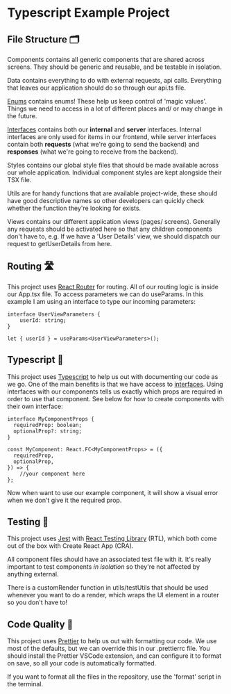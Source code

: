 # Typescript Example Project

## File Structure 🗂️

Components contains all generic components that are shared across screens. They should be generic and reusable, and be testable in isolation.

Data contains everything to do with external requests, api calls. Everything that leaves our application should do so through our api.ts file.

[Enums](https://www.typescriptlang.org/docs/handbook/enums.html) contains enums! These help us keep control of 'magic values'. Things we need to access in a lot of different places and/ or may change in the future.

[Interfaces](https://www.typescriptlang.org/docs/handbook/2/objects.html) contains both our **internal** and **server** interfaces. Internal interfaces are only used for items in our frontend, while server interfaces contain both **requests** (what we're going to send the backend) and **responses** (what we're going to receive from the backend).

Styles contains our global style files that should be made available across our whole application. Individual component styles are kept alongside their TSX file.

Utils are for handy functions that are available project-wide, these should have good descriptive names so other developers can quickly check whether the function they're looking for exists.

Views contains our different application views (pages/ screens). Generally any requests should be activated here so that any children components don't have to, e.g. If we have a 'User Details' view, we should dispatch our request to getUserDetails from here.

## Routing 🛣️

This project uses [React Router](https://reactrouter.com/) for routing. All of our routing logic is inside our App.tsx file. To access parameters we can do useParams. In this example I am using an interface to type our incoming parameters:

```
interface UserViewParameters {
	userId: string;
}

let { userId } = useParams<UserViewParameters>();
```

## Typescript 🦾

This project uses [Typescript](https://www.typescriptlang.org/) to help us out with documenting our code as we go. One of the main benefits is that we have access to [interfaces](https://www.typescriptlang.org/docs/handbook/2/objects.html). Using interfaces with our components tells us exactly which props are required in order to use that component. See below for how to create components with their own interface:

```
interface MyComponentProps {
  requiredProp: boolean;
  optionalProp?: string;
}

const MyComponent: React.FC<MyComponentProps> = ({
  requiredProp,
  optionalProp,
}) => {
	//your component here
};
```

Now when want to use our example component, it will show a visual error when we don't give it the required prop.

## Testing 🧪

This project uses [Jest](https://jestjs.io/) with [React Testing Library](https://testing-library.com/docs/react-testing-library/intro/) (RTL), which both come out of the box with Create React App (CRA).

All component files should have an associated test file with it. It's really important to test components _in isolation_ so they're not affected by anything external.

There is a customRender function in utils/testUtils that should be used whenever you want to do a render, which wraps the UI element in a router so you don't have to!

## Code Quality 🌟

This project uses [Prettier](https://prettier.io/) to help us out with formatting our code. We use most of the defaults, but we can override this in our .prettierrc file. You should install the Prettier VSCode extension, and can configure it to format on save, so all your code is automatically formatted.

If you want to format all the files in the repository, use the 'format' script in the terminal.

